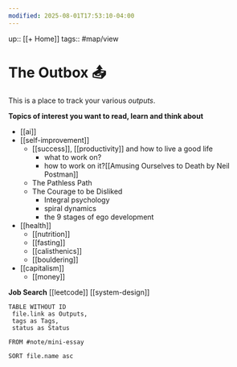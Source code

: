 ```yaml
---
modified: 2025-08-01T17:53:10-04:00
---
```

up:: [[+ Home]]
tags:: #map/view 

# The Outbox 📤
This is a place to track your various *outputs*. 

**Topics of interest you want to read, learn and think about**

- [[ai]]
- [[self-improvement]]
	- [[success]], [[productivity]] and how to live a good life
		- what to work on?
		- how to work on it?[[Amusing Ourselves to Death by Neil Postman]]
	- The Pathless Path
	- The Courage to be Disliked
		- Integral psychology
		- spiral dynamics
		- the 9 stages of ego development
- [[health]]
	- [[nutrition]]
	- [[fasting]] 
	- [[calisthenics]]
	- [[bouldering]]
- [[capitalism]]
	- [[money]]

**Job Search**
[[leetcode]]
[[system-design]]


```dataview
TABLE WITHOUT ID
 file.link as Outputs,
 tags as Tags,
 status as Status
 
FROM #note/mini-essay 

SORT file.name asc
```
